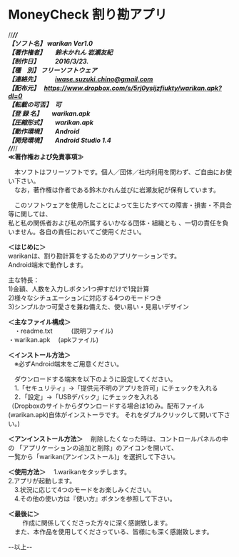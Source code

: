 # MoneyCheck 割り勘アプリ

//***********************************************************************//  
【ソフト名】	warikan Ver1.0  
【著作権者】　　鈴木かれん 岩瀬友紀  
【制作日】　　　2016/3/23.  
【種　別】	フリーソフトウェア  
【連絡先】　　　iwase.suzuki.chino@gmail.com  
【配布元】　    https://www.dropbox.com/s/5rj0ysijzfiukty/warikan.apk?dl=0  
【転載の可否】　可  
【登 録 名】　　warikan.apk  
【圧縮形式】　　warikan.apk  
【動作環境】　　Android  
【開発環境】　　Android Studio 1.4  
//***********************************************************************//  
**≪著作権および免責事項≫**

　本ソフトはフリーソフトです。個人／団体／社内利用を問わず、ご自由にお使い下さい。  
　なお，著作権は作者である鈴木かれん並びに岩瀬友紀が保有しています。  

　このソフトウェアを使用したことによって生じたすべての障害・損害・不具合等に関しては、  
私と私の関係者および私の所属するいかなる団体・組織とも 、一切の責任を負いません。各自の責任においてご使用ください。  
  
  
  
  
**＜はじめに＞**  
  warikanは、割り勘計算をするためのアプリケーションです。  
  Android端末で動作します。  
  
  主な特長：  
  1)金額、人数を入力しボタン1つ押すだけで1発計算  	
  2)様々なシチュエーションに対応する4つのモードつき  
  3)シンプルかつ可愛さを兼ね備えた、使い易い・見易いデザイン  
  
  
  
  
  
**＜主なファイル構成＞**  
　・readme.txt　　　(説明ファイル)    
  ・warikan.apk	  　(apkファイル)    
  
  
  
  
  
**＜インストール方法＞**  
　※必ずAndroid端末をご用意ください。  
  
　ダウンロードする端末を以下のように設定してください。  
　1.「セキュリティ」→「提供元不明のアプリを許可」にチェックを入れる  
　2．｢設定」→「USBデバック」にチェックを入れる  
  （Dropboxのサイトからダウンロードする場合は1のみ。配布ファイル(warikan.apk)自体がインストーラです。
  それをダブルクリックして開いて下さい。)  
  
  
  
  
  
**＜アンインストール方法＞**
 　削除したくなった時は、コントロールパネルの中の  「アプリケーションの追加と削除」のアイコンを開いて、  
  一覧から「warikan(アンインストール)」を選択して下さい。  
  
  
  
  
  
**＜使用方法＞**
　1.warikanをタッチします。  
  2.アプリが起動します。  
　3.状況に応じて4つのモードをお楽しみください。  
　4.その他の使い方は『使い方』ボタンを参照して下さい。  
  
  
  
  
  
**＜最後に＞**  
　
　作成に関係してくださった方々に深く感謝致します。  
　また、本作品を使用してくださっている、皆様にも深く感謝致します。  
  
  
  
  
  
  
  
--以上--  
